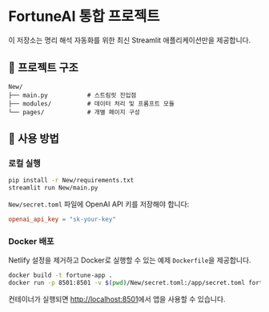 # FortuneAI 통합 프로젝트

이 저장소는 명리 해석 자동화를 위한 최신 Streamlit 애플리케이션만을 제공합니다.

## 📁 프로젝트 구조

```
New/
├── main.py           # 스트림릿 진입점
├── modules/          # 데이터 처리 및 프롬프트 모듈
└── pages/            # 개별 페이지 구성
```

## 🚀 사용 방법

### 로컬 실행
```bash
pip install -r New/requirements.txt
streamlit run New/main.py
```

`New/secret.toml` 파일에 OpenAI API 키를 저장해야 합니다:
```toml
openai_api_key = "sk-your-key"
```

### Docker 배포
Netlify 설정을 제거하고 Docker로 실행할 수 있는 예제 `Dockerfile`을 제공합니다.

```bash
docker build -t fortune-app .
docker run -p 8501:8501 -v $(pwd)/New/secret.toml:/app/secret.toml fortune-app
```

컨테이너가 실행되면 [http://localhost:8501](http://localhost:8501)에서 앱을 사용할 수 있습니다.
